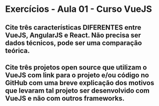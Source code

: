 # Exercícios - Aula 01 - Curso VueJS

## Cite três características DIFERENTES entre VueJS, AngularJS e React. Não precisa ser dados técnicos, pode ser uma comparação teórica.

## Cite três projetos open source que utilizam o VueJS com link para o projeto e/ou código no GitHub com uma breve explicação dos motivos que levaram tal projeto ser desenvolvido com VueJS e não com outros frameworks.
